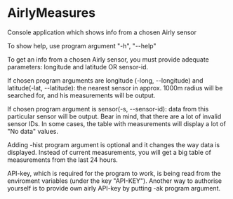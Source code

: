# AirlyMeasures
Console application which shows info from a chosen Airly sensor

To show help, use program argument "-h", "--help"

To get an info from a chosen Airly sensor, you must provide adequate parameters: longitude and latitude OR sensor-id.

If chosen program arguments are longitude (-long, --longitude) and latitude(-lat, --latitude):
the nearest sensor in approx. 1000m radius will be searched for, and his measurements will be output.
  
If chosen program argument is sensor(-s, --sensor-id):
  data from this particular sensor will be output. Bear in mind, that there are a lot of invalid sensor IDs.
  In some cases, the table with measurements will display a lot of "No data" values.
  
Adding -hist program argument is optional and it changes the way data is displayed. Instead of current measurements, you will get a big table of measurements from the last 24 hours.

API-key, which is required for the program to work, is being read from the enviroment variables (under the key "API-KEY").
Another way to authorise yourself is to provide own airly API-key by putting -ak <Your API-KEY> program argument.
